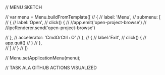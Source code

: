 
// MENU SKETCH

//   var menu = Menu.buildFromTemplate([
//         {
//             label: 'Menu',
//             submenu: [
//                 {
//                     label:'Open',
//                     click() {
//                         //app.emit('open-project-browse')
//                         //ipcRenderer.send('open-project-browse')

//                     },
//                     accelerator: 'CmdOrCtrl+O'
//                 },
//                 {
//                     label:'Exit',
//                     click() { 
//                         app.quit() 
//                     }
//                 },                
//             ]
//         }
//     ])

//     Menu.setApplicationMenu(menu);   



// TASK ALA GITHUB ACTIONS VISUALIZED
<!--
        <div class="h-12"></div>
        <div class="flex flex-col items-center w-full text-white">
            <div class="flex mx-auto px-4 bg-indigo-500 w-full rounded py-2 text-sm font-bold shadow-lg">laravel-new</div>
            <div class="border-l-2 h-6 border-gray-600"></div>
            <div class="flex mx-auto px-4 bg-indigo-500 w-full rounded py-2 text-sm font-bold">set-app-name</div>
            <div class="border-l-2 h-6 border-gray-600"></div>
            <div class="flex mx-auto px-4 bg-indigo-500 w-full rounded py-2 text-sm font-bold">use-sqlite</div>
            <div class="border-l-2 h-6 border-gray-600"></div>
            <div class="flex mx-auto px-4 bg-indigo-500 w-full rounded py-2 text-sm font-bold">make-readme</div>
            <div class="border-l-2 h-6 border-gray-600"></div>
            <div class="flex mx-auto px-4 bg-indigo-500 w-full rounded py-2 text-sm font-bold">use-models-dir</div>
            <div class="border-l-2 h-6 border-gray-600"></div>
            <div class="flex mx-auto px-4 bg-indigo-500 w-full rounded py-2 text-sm font-bold">use-vue-preset</div>
            <div class="border-l-2 h-6 border-gray-600"></div>
            <div class="flex mx-auto px-4 bg-indigo-500 w-full rounded py-2 text-sm font-bold">add-tailwindcss</div>
            <div class="border-l-2 h-6 border-gray-600"></div>
            <div class="flex mx-auto px-4 bg-indigo-500 w-full rounded py-2 text-sm font-bold">git-init</div>
            <div class="border-l-2 h-6 border-gray-600"></div>            
            <div class="flex mx-auto px-4 bg-indigo-500 w-full rounded py-2 text-sm font-bold">git-initial-commit</div>
            <div class="border-l-2 h-12 border-gray-600"></div>                        

            <div class="flex mx-auto justify-center bg-gray-100 w-full rounded py-2 text-sm text-indigo-500 font-bold">+ add</div>
        </div>
        -->